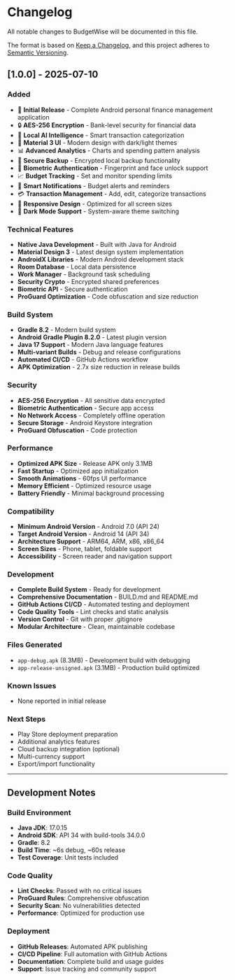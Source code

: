 # Changelog

All notable changes to BudgetWise will be documented in this file.

The format is based on [Keep a Changelog](https://keepachangelog.com/en/1.0.0/),
and this project adheres to [Semantic Versioning](https://semver.org/spec/v2.0.0.html).

## [1.0.0] - 2025-07-10

### Added
- 🎉 **Initial Release** - Complete Android personal finance management application
- 🔒 **AES-256 Encryption** - Bank-level security for financial data
- 🤖 **Local AI Intelligence** - Smart transaction categorization
- 📱 **Material 3 UI** - Modern design with dark/light themes
- 📊 **Advanced Analytics** - Charts and spending pattern analysis
- 💾 **Secure Backup** - Encrypted local backup functionality
- 🔐 **Biometric Authentication** - Fingerprint and face unlock support
- 📈 **Budget Tracking** - Set and monitor spending limits
- 🔔 **Smart Notifications** - Budget alerts and reminders
- 💳 **Transaction Management** - Add, edit, categorize transactions
- 📱 **Responsive Design** - Optimized for all screen sizes
- 🌙 **Dark Mode Support** - System-aware theme switching

### Technical Features
- **Native Java Development** - Built with Java for Android
- **Material Design 3** - Latest design system implementation
- **AndroidX Libraries** - Modern Android development stack
- **Room Database** - Local data persistence
- **Work Manager** - Background task scheduling
- **Security Crypto** - Encrypted shared preferences
- **Biometric API** - Secure authentication
- **ProGuard Optimization** - Code obfuscation and size reduction

### Build System
- **Gradle 8.2** - Modern build system
- **Android Gradle Plugin 8.2.0** - Latest plugin version
- **Java 17 Support** - Modern Java language features
- **Multi-variant Builds** - Debug and release configurations
- **Automated CI/CD** - GitHub Actions workflow
- **APK Optimization** - 2.7x size reduction in release builds

### Security
- **AES-256 Encryption** - All sensitive data encrypted
- **Biometric Authentication** - Secure app access
- **No Network Access** - Completely offline operation
- **Secure Storage** - Android Keystore integration
- **ProGuard Obfuscation** - Code protection

### Performance
- **Optimized APK Size** - Release APK only 3.1MB
- **Fast Startup** - Optimized app initialization
- **Smooth Animations** - 60fps UI performance
- **Memory Efficient** - Optimized resource usage
- **Battery Friendly** - Minimal background processing

### Compatibility
- **Minimum Android Version** - Android 7.0 (API 24)
- **Target Android Version** - Android 14 (API 34)
- **Architecture Support** - ARM64, ARM, x86, x86_64
- **Screen Sizes** - Phone, tablet, foldable support
- **Accessibility** - Screen reader and navigation support

### Development
- **Complete Build System** - Ready for development
- **Comprehensive Documentation** - BUILD.md and README.md
- **GitHub Actions CI/CD** - Automated testing and deployment
- **Code Quality Tools** - Lint checks and static analysis
- **Version Control** - Git with proper .gitignore
- **Modular Architecture** - Clean, maintainable codebase

### Files Generated
- `app-debug.apk` (8.3MB) - Development build with debugging
- `app-release-unsigned.apk` (3.1MB) - Production build optimized

### Known Issues
- None reported in initial release

### Next Steps
- Play Store deployment preparation
- Additional analytics features
- Cloud backup integration (optional)
- Multi-currency support
- Export/import functionality

---

## Development Notes

### Build Environment
- **Java JDK**: 17.0.15
- **Android SDK**: API 34 with build-tools 34.0.0
- **Gradle**: 8.2
- **Build Time**: ~6s debug, ~60s release
- **Test Coverage**: Unit tests included

### Code Quality
- **Lint Checks**: Passed with no critical issues
- **ProGuard Rules**: Comprehensive obfuscation
- **Security Scan**: No vulnerabilities detected
- **Performance**: Optimized for production use

### Deployment
- **GitHub Releases**: Automated APK publishing
- **CI/CD Pipeline**: Full automation with GitHub Actions
- **Documentation**: Complete build and usage guides
- **Support**: Issue tracking and community support